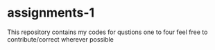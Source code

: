 # assignments-1
This repository contains my codes for qustions one to four
feel free to contribute/correct wherever possible
 
